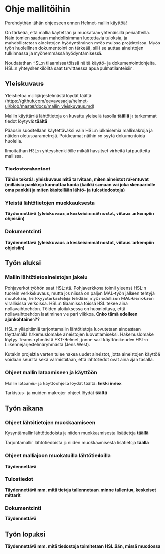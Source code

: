 # Ohje mallitöihin

Perehdythän tähän ohjeeseen ennen Helmet-mallin käyttöä! 

On tärkeää, että mallia käytetään ja muokataan yhtenäisillä periaatteilla. Näin tomien saadaan mahdollisimman luotettavia tuloksia, ja mahdollistetaan aineistojen  hyödyntäminen myös muissa projekteissa. Myös työn huolellinen dokumentointi on tärkeää, sillä se auttaa aineistojen tulkinnassa ja myöhemmässä hyödyntämisessä. 

Noudatathan HSL:n tilaamissa töissä näitä käyttö- ja dokumentointiohjeita. HSL:n yhteyshenkilöiltä saat tarvittaessa apua pulmatilanteisiin.

## Yleiskuvaus

Yleistietoa mallijärjestelmästä löydät täältä: (https://github.com/eevavesaoja/helmet-ui/blob/master/docs/mallin_yleiskuvaus.md)

Mallin käyttämiä lähtötietoja on kuvattu yleisellä tasolla **täällä** ja tarkemmat tiedot löytyvät **täältä**

Pääosin suositellaan käytettäväksi vain HSL:n julkaisemia mallimakroja ja näiden oletusparametrejä. Poikkeamat näihin on syytä dokumentoida huolella.

Ilmoitathan HSL:n yhteyshenkilöille mikäli havaitset virheitä tai puutteita mallissa.

### Tiedostorakenteet

**Tähän tekstiä: yleiskuvaus mitä tarvitaan, miten aineistot rakentuvat (millaisia pankkeja kannattaa luoda (kaikki samaan vai joka skenaariolle oma pankki) ja miten käsitellään lähtö- ja tulostiedostoja)**

### Yleistä lähtötietojen muokkauksesta

**Täydennettävä (yleiskuvaus ja keskeisimmät nostot, viitaus tarkempiin ohjeisiin)**

### Dokumentointi

**Täydennettävä (yleiskuvaus ja keskeisimmät nostot, viitaus tarkempiin ohjeisiin)**

## Työn aluksi

### Mallin lähtötietoaineistojen jakelu

Pohjaverkot työhön saat HSL:stä. Pohjaverkkona toimii yleensä HSL:n tuorein verkkokuvaus, mutta jos niissä on paljon MAL-työn jälkeen tehtyjä muutoksia, herkkyystarkasteluja tehdään myös edellisen MAL-kierroksen virallisissa verkoissa. HSL:n tilaamissa töissä HSL tekee aina nollavaihtoehdon. Töiden aloituksessa on huomioitava, että nollavaihtoehdon laatiminen vie pari viikkoa. **Onko tämä edelleen ajankohtainen??**

HSL:n ylläpitämiä tarjontamallin lähtötietoja luovutetaan ainoastaan täyttämällä hakemuslomake aineistojen luovuttamiseksi. Hakemuslomake löytyy Teams-ryhmästä EXT-Helmet, jonne saat käyttöoikeuden HSL:n Liikennejärjestelmäryhmästä (Jens West).

Kutakin projektia varten tulee hakea uudet aineistot, jotta aineistojen käyttöä voidaan seurata sekä varmistutaan, että lähtötiedot ovat aina ajan tasalla.

### Ohjeet mallin lataamiseen ja käyttöön

Mallin lataamis- ja käyttöohjeita löydät täältä: **linkki index**

Tarkistus- ja muiden makrojen ohjeet löydät **täältä**

## Työn aikana

### Ohjeet lähtötietojen muokkaamiseen

Kysyntämallin lähtötiedoista ja niiden muokkaamisesta lisätietoja **täällä**

Tarjontamallin lähtötiedoista ja niiden muokkaamisesta lisätietoja **täällä**

### Ohjeet malliajoon muokatuilla lähtötiedoilla

**Täydennettävä**

### Tulostiedot

**Täydennettävä mm. mitä tietoja tallennetaan, minne tallentuu, keskeiset mittarit**

### Dokumentointi

**Täydennettävä**

## Työn lopuksi

**Täydennettävä mm. mitä tiedostoja toimitetaan HSL:ään, missä muodossa**
